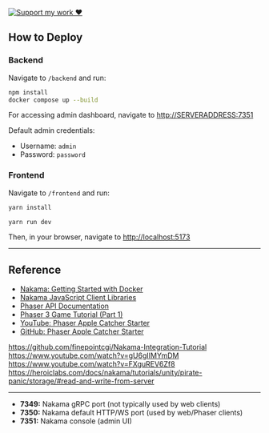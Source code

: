 [![Support my work ❤️](https://img.shields.io/badge/Support%20my%20work%20❤️-orange?style=for-the-badge&logo=patreon&logoColor=white)](https://www.patreon.com/c/evertonics)

## How to Deploy

### Backend

Navigate to `/backend` and run:

```sh
npm install
docker compose up --build
```

For accessing admin dashboard, navigate to [http://SERVERADDRESS:7351](http://localhost:7351)


Default admin credentials:  
- Username: `admin`  
- Password: `password`


### Frontend

Navigate to `/frontend` and run:

```sh
yarn install

yarn run dev
```

Then, in your browser, navigate to [http://localhost:5173](http://localhost:5173)

---

## Reference

- [Nakama: Getting Started with Docker](https://heroiclabs.com/docs/nakama/getting-started/install/docker/)
- [Nakama JavaScript Client Libraries](https://heroiclabs.com/docs/nakama/client-libraries/javascript)
- [Phaser API Documentation](https://docs.phaser.io/api-documentation/api-documentation)
- [Phaser 3 Game Tutorial (Part 1)](https://phaser.io/tutorials/making-your-first-phaser-3-game/part1)
- [YouTube: Phaser Apple Catcher Starter](https://youtu.be/0qtg-9M3peI?si=SBqQC-xTRPX_0CdP)
- [GitHub: Phaser Apple Catcher Starter](https://github.com/digitaldeja0/Phaser-Apple-Catcher-Starter)

https://github.com/finepointcgi/Nakama-Integration-Tutorial 
https://www.youtube.com/watch?v=gU6gIIMYmDM
https://www.youtube.com/watch?v=FXguREV6Zf8
https://heroiclabs.com/docs/nakama/tutorials/unity/pirate-panic/storage/#read-and-write-from-server

---

- **7349:** Nakama gRPC port (not typically used by web clients)
- **7350:** Nakama default HTTP/WS port (used by web/Phaser clients)
- **7351:** Nakama console (admin UI)
